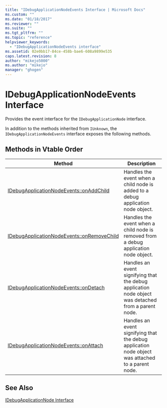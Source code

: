 ```yaml
---
title: "IDebugApplicationNodeEvents Interface | Microsoft Docs"
ms.custom: ""
ms.date: "01/18/2017"
ms.reviewer: ""
ms.suite: ""
ms.tgt_pltfrm: ""
ms.topic: "reference"
helpviewer_keywords:
  - "IDebugApplicationNodeEvents interface"
ms.assetid: 02e0bb17-84ce-458b-bae6-608a9899e535
caps.latest.revision: 8
author: "mikejo5000"
ms.author: "mikejo"
manager: "ghogen"
---
```

# IDebugApplicationNodeEvents Interface
Provides the event interface for the `IDebugApplicationNode` interface.

 In addition to the methods inherited from `IUnknown`, the `IDebugApplicationNodeEvents` interface exposes the following methods.

## Methods in Vtable Order

|Method|Description|
|------------|-----------------|
|[IDebugApplicationNodeEvents::onAddChild](../../winscript/reference/idebugapplicationnodeevents-onaddchild.md)|Handles the event when a child node is added to a debug application node object.|
|[IDebugApplicationNodeEvents::onRemoveChild](../../winscript/reference/idebugapplicationnodeevents-onremovechild.md)|Handles the event when a child node is removed from a debug application node object.|
|[IDebugApplicationNodeEvents::onDetach](../../winscript/reference/idebugapplicationnodeevents-ondetach.md)|Handles an event signifying that the debug application node object was detached from a parent node.|
|[IDebugApplicationNodeEvents::onAttach](../../winscript/reference/idebugapplicationnodeevents-onattach.md)|Handles an event signifying that the debug application node object was attached to a parent node.|

## See Also
 [IDebugApplicationNode Interface](../../winscript/reference/idebugapplicationnode-interface.md)